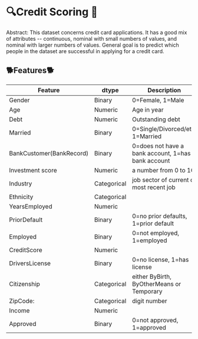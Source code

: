 #  🔍Credit Scoring 🔎 
Abstract: This dataset concerns credit card applications. It has a good mix of attributes -- continuous, nominal with small numbers of values, and nominal with larger numbers of values. General goal is to predict which people in the dataset are successful in applying for a credit card.

## 🐕Features🐕
| Feature | dtype | Description |
| --- | --- | --- |
Gender                |Binary|  0=Female, 1=Male
Age                   |Numeric      |  Age in year
Debt| Numeric |Outstanding debt
Married| Binary | 0=Single/Divorced/etc, 1=Married
BankCustomer(BankRecord) | Binary | 0=does not have a bank account, 1=has a bank account
Investment score| Numeric | a number from 0 to 10
Industry| Categorical | job sector of current or most recent job
Ethnicity| Categorical | 
YearsEmployed | Numeric | 
PriorDefault| Binary | 0=no prior defaults, 1=prior default
Employed| Binary | 0=not employed, 1=employed
CreditScore | Numeric |
DriversLicense | Binary | 0=no license, 1=has license
Citizenship | Categorical| either ByBirth, ByOtherMeans or Temporary
ZipCode: | Categorical | digit number
Income | Numeric |
Approved | Binary| 0=not approved, 1=approved
